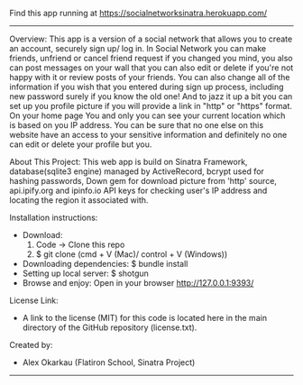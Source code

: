 Find this app running at https://socialnetworksinatra.herokuapp.com/
________________________________________________________________________________________________________________________

Overview:
  This app is a version of a social network that allows you to create an account, securely sign up/ log in. In Social Network you can make friends, unfriend or cancel friend request if you changed you mind, you also can post messages on your wall that you can also edit or delete if you're not happy with it or review posts of your friends. You can also change all of the information if you wish that you entered during sign up process, including new password surely if you know the old one! And to jazz it up a bit you can set up you profile picture if you will provide a link in "http" or "https" format. On your home page You and only you can see your current location which is based on you IP address. You can be sure that no one else on this website have an access to your sensitive information and definitely no one can edit or delete your profile but you.

About This Project:
  This web app is build on Sinatra Framework, database(sqlite3 engine) managed by ActiveRecord, bcrypt used for hashing passwords, Down gem for download picture from 'http' source, api.ipify.org and ipinfo.io API keys for checking user's IP address and locating the region it associated with.

  

Installation instructions:
  * Download:
    1) Code -> Clone this repo
    2) $ git clone (cmd + V (Mac)/ control + V (Windows))
  * Downloading dependencies:
    $ bundle install
  * Setting up local server:
    $ shotgun
  * Browse and enjoy:
    Open in your browser http://127.0.0.1:9393/

License Link:
  * A link to the license (MIT) for this code is located here in the main directory of the GitHub repository (license.txt).

Created by:
  * Alex Okarkau (Flatiron School, Sinatra Project)
  ________________________________________________________________________________________________________________________